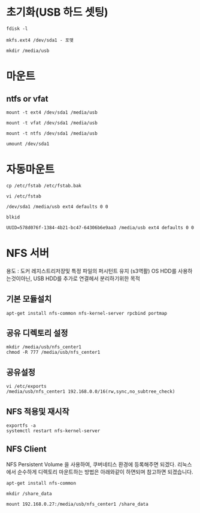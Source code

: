 
# 초기화(USB 하드 셋팅)

    fdisk -l

    mkfs.ext4 /dev/sda1 - 포맺

    mkdir /media/usb

# 마운트

## ntfs or vfat

    mount -t ext4 /dev/sda1 /media/usb

    mount -t vfat /dev/sda1 /media/usb

    mount -t ntfs /dev/sda1 /media/usb

    umount /dev/sda1

# 자동마운트
    cp /etc/fstab /etc/fstab.bak

    vi /etc/fstab

    /dev/sda1 /media/usb ext4 defaults 0 0

    blkid

    UUID=578d076f-1384-4b21-bc47-64306b6e9aa3 /media/usb ext4 defaults 0 0

# NFS 서버
용도 : 도커 레지스트리저장및 특정 파일의 퍼시턴트 유지 (s3역활)
OS HDD를 사용하는것이아닌, USB HDD를 추가로 연결헤서 분리하기위한 목적

## 기본 모듈설치
    apt-get install nfs-common nfs-kernel-server rpcbind portmap

## 공유 디렉토리 설정
    mkdir /media/usb/nfs_center1
    chmod -R 777 /media/usb/nfs_center1

## 공유설정
    vi /etc/exports
    /media/usb/nfs_center1 192.168.0.0/16(rw,sync,no_subtree_check)

## NFS 적용및 재시작

    exportfs -a
    systemctl restart nfs-kernel-server

## NFS Client
NFS Persistent Volume 을 사용하여, 쿠버네티스 환경에 등록해주면 되겠다.
리눅스에서 순수하게 디렉토리 마운트하는 방법은 아래와같이 하면되며
참고하면 되겠습니다. 

    apt-get install nfs-common

    mkdir /share_data

    mount 192.168.0.27:/media/usb/nfs_center1 /share_data






